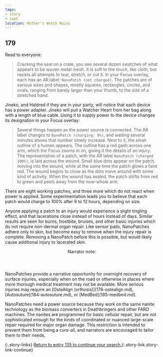 ```yaml
---
tags:
- story
- loot
location: Mother's Watch Ruins
---
```


## 179

Read to everyone:

> Cracking the seal on a crate, you see several dozen swatches of what appears to be woven metal mesh.
> It is soft to the touch, like cloth, but resists all attempts to tear, stretch, or cut it.
> In your Focus overlay, each has an AR label: `NanoPatch (not charged)`.
> The patches are of various sizes and shapes, mostly squares, rectangles, circles, and ovals, ranging from barely larger than your thumb, to the size of a stretched hand.

Jineko, and Haldred if they are in your party, will notice that each device has a power adapter.
Jineko will pull a Watcher Heart from her bag along with a length of blue cable.
Using it to supply power to the device changes its designation in your Focus overlay:

> Several things happen as the power source is connected.
> The AR label changes to `NanoPatch (charging: 0%)`, and waiting several minutes shows that number slowly increase.
> Next to it, the small outline of a human appears.
> The outline has a red gash across one arm, which the Focus zooms in on, giving it the details of an injury.
> The representation of a patch, with the AR label `NanoPatch (charged 100%)`, is laid across the wound.
> Small blue dots appear on the patch, moving into the wound, while at the same time the patch glows a faint red.
> The wound begins to close as the dots move around with some kind of activity.
> When the wound has sealed, the patch shifts from red to green and peels away from the now-whole arm.

There are eight working patches, and three more which do not react when power is applied.
Some experimentation leads you to believe that each patch would charge to 100% after 8 to 12 hours, depending on size.

Anyone applying a patch to an injury would experience a slight tingling effect, and that lacerations close instead of hours instead of days.
Similar results are seen for burns, frostbite, bruises, and other basic injuries which do not require non-dermal organ repair.
Like sensor pads, NanoPatches adhere only to skin, but become easy to remove when the injury repair is complete.
Removing a NanoPatch before this is possible, but would likely cause additional injury to lacerated skin.

<aside class="narrator-note">
<header>Narrator note:</header>
<p markdown="true">NanoPatches provide a narrative opportunity for overnight recovery of surface injuries, especially when on the road or otherwise in places where more thorough medical treatment may not be available.
More serious injuries may require an [OsteAlign (orthosis)](178-ostealign.md), [Autosuture](184-autosuture.md), or [MedBed](185-medbed.md).</p>
<p>NanoPatches need a power source because they work on the same nanite technology as the biomass converters in Deathbringers and other FARO machines.
The nanites are programmed for basic cellular repair, but are not sophisticated enough for the kinds of coordinated or nuanced large-scale repair required for major organ damage.
This restriction is intended to prevent them from being a cure-all, and narrators are encouraged to tailor them to their needs.</p>
</aside>

{:.story-links}
[Return to entry 135 to continue your search.](135-ruins-night.md){:.story-link.story-link-continue}
